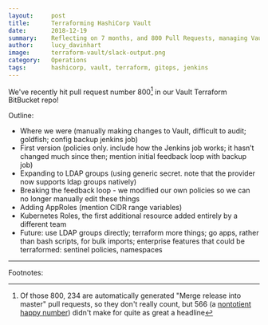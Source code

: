 ```yaml
---
layout:     post
title:      Terraforming HashiCorp Vault
date:       2018-12-19
summary:    Reflecting on 7 months, and 800 Pull Requests, managing Vault configuration as code
author:     lucy_davinhart
image:      terraform-vault/slack-output.png
category:   Operations
tags:       hashicorp, vault, terraform, gitops, jenkins
---
```



We've recently hit pull request number 800[^1] in our Vault Terraform BitBucket repo!


Outline:

* Where we were (manually making changes to Vault, difficult to audit; goldfish; config backup jenkins job)
* First version (policies only. include how the Jenkins job works; it hasn’t changed much since then; mention initial feedback loop with backup job)
* Expanding to LDAP groups (using generic secret. note that the provider now supports ldap groups natively)
* Breaking the feedback loop - we modified our own policies so we can no longer manually edit these things
* Adding AppRoles (mention CIDR range variables)
* Kubernetes Roles, the first additional resource added entirely by a different team
* Future: use LDAP groups directly; terraform more things; go apps, rather than bash scripts, for bulk imports; enterprise features that could be terraformed: sentinel policies, namespaces


----

Footnotes:

[^1]: Of those 800, 234 are automatically generated "Merge release into master" pull requests, so they don't really count, but 566 (a [nontotient happy number](https://en.wikipedia.org/wiki/500_(number)#566)) didn't make for quite as great a headline
